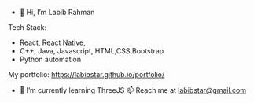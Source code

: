 - 👋 Hi, I’m Labib Rahman

 Tech Stack:
-   React, React Native,
-   C++, Java, Javascript, HTML,CSS,Bootstrap
-   Python automation

My portfolio: https://labibstar.github.io/portfolio/

- 🌱 I’m currently learning ThreeJS
📫 Reach me at labibstar@gmail.com

